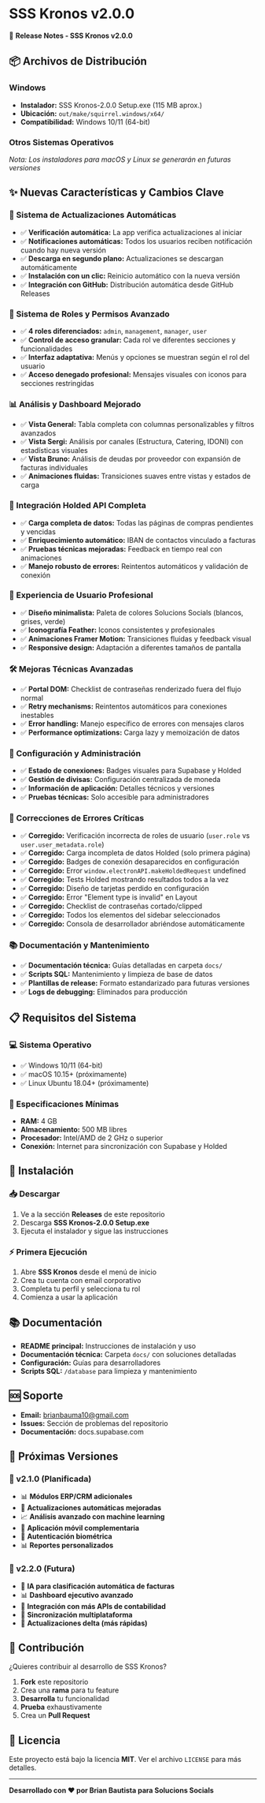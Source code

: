 # SSS Kronos v2.0.0

🚀 **Release Notes - SSS Kronos v2.0.0**

## 📦 Archivos de Distribución

### Windows
- **Instalador:** SSS Kronos-2.0.0 Setup.exe (115 MB aprox.)
- **Ubicación:** `out/make/squirrel.windows/x64/`
- **Compatibilidad:** Windows 10/11 (64-bit)

### Otros Sistemas Operativos
*Nota: Los instaladores para macOS y Linux se generarán en futuras versiones*

## ✨ Nuevas Características y Cambios Clave

### 🔄 Sistema de Actualizaciones Automáticas
- ✅ **Verificación automática:** La app verifica actualizaciones al iniciar
- ✅ **Notificaciones automáticas:** Todos los usuarios reciben notificación cuando hay nueva versión
- ✅ **Descarga en segundo plano:** Actualizaciones se descargan automáticamente
- ✅ **Instalación con un clic:** Reinicio automático con la nueva versión
- ✅ **Integración con GitHub:** Distribución automática desde GitHub Releases

### 🔐 Sistema de Roles y Permisos Avanzado
- ✅ **4 roles diferenciados:** `admin`, `management`, `manager`, `user`
- ✅ **Control de acceso granular:** Cada rol ve diferentes secciones y funcionalidades
- ✅ **Interfaz adaptativa:** Menús y opciones se muestran según el rol del usuario
- ✅ **Acceso denegado profesional:** Mensajes visuales con iconos para secciones restringidas

### 📊 Análisis y Dashboard Mejorado
- ✅ **Vista General:** Tabla completa con columnas personalizables y filtros avanzados
- ✅ **Vista Sergi:** Análisis por canales (Estructura, Catering, IDONI) con estadísticas visuales
- ✅ **Vista Bruno:** Análisis de deudas por proveedor con expansión de facturas individuales
- ✅ **Animaciones fluidas:** Transiciones suaves entre vistas y estados de carga

### 🔄 Integración Holded API Completa
- ✅ **Carga completa de datos:** Todas las páginas de compras pendientes y vencidas
- ✅ **Enriquecimiento automático:** IBAN de contactos vinculado a facturas
- ✅ **Pruebas técnicas mejoradas:** Feedback en tiempo real con animaciones
- ✅ **Manejo robusto de errores:** Reintentos automáticos y validación de conexión

### 🎨 Experiencia de Usuario Profesional
- ✅ **Diseño minimalista:** Paleta de colores Solucions Socials (blancos, grises, verde)
- ✅ **Iconografía Feather:** Iconos consistentes y profesionales
- ✅ **Animaciones Framer Motion:** Transiciones fluidas y feedback visual
- ✅ **Responsive design:** Adaptación a diferentes tamaños de pantalla

### 🛠️ Mejoras Técnicas Avanzadas
- ✅ **Portal DOM:** Checklist de contraseñas renderizado fuera del flujo normal
- ✅ **Retry mechanisms:** Reintentos automáticos para conexiones inestables
- ✅ **Error handling:** Manejo específico de errores con mensajes claros
- ✅ **Performance optimizations:** Carga lazy y memoización de datos

### 🔧 Configuración y Administración
- ✅ **Estado de conexiones:** Badges visuales para Supabase y Holded
- ✅ **Gestión de divisas:** Configuración centralizada de moneda
- ✅ **Información de aplicación:** Detalles técnicos y versiones
- ✅ **Pruebas técnicas:** Solo accesible para administradores

### 🐛 Correcciones de Errores Críticas
- ✅ **Corregido:** Verificación incorrecta de roles de usuario (`user.role` vs `user.user_metadata.role`)
- ✅ **Corregido:** Carga incompleta de datos Holded (solo primera página)
- ✅ **Corregido:** Badges de conexión desaparecidos en configuración
- ✅ **Corregido:** Error `window.electronAPI.makeHoldedRequest` undefined
- ✅ **Corregido:** Tests Holded mostrando resultados todos a la vez
- ✅ **Corregido:** Diseño de tarjetas perdido en configuración
- ✅ **Corregido:** Error "Element type is invalid" en Layout
- ✅ **Corregido:** Checklist de contraseñas cortado/clipped
- ✅ **Corregido:** Todos los elementos del sidebar seleccionados
- ✅ **Corregido:** Consola de desarrollador abriéndose automáticamente

### 📚 Documentación y Mantenimiento
- ✅ **Documentación técnica:** Guías detalladas en carpeta `docs/`
- ✅ **Scripts SQL:** Mantenimiento y limpieza de base de datos
- ✅ **Plantillas de release:** Formato estandarizado para futuras versiones
- ✅ **Logs de debugging:** Eliminados para producción

## 📋 Requisitos del Sistema

### 💻 Sistema Operativo
- ✅ Windows 10/11 (64-bit)
- ✅ macOS 10.15+ (próximamente)
- ✅ Linux Ubuntu 18.04+ (próximamente)

### 🔧 Especificaciones Mínimas
- **RAM:** 4 GB
- **Almacenamiento:** 500 MB libres
- **Procesador:** Intel/AMD de 2 GHz o superior
- **Conexión:** Internet para sincronización con Supabase y Holded

## 🚀 Instalación

### 📥 Descargar
1. Ve a la sección **Releases** de este repositorio
2. Descarga **SSS Kronos-2.0.0 Setup.exe**
3. Ejecuta el instalador y sigue las instrucciones

### ⚡ Primera Ejecución
1. Abre **SSS Kronos** desde el menú de inicio
2. Crea tu cuenta con email corporativo
3. Completa tu perfil y selecciona tu rol
4. Comienza a usar la aplicación

## 📚 Documentación

- **README principal:** Instrucciones de instalación y uso
- **Documentación técnica:** Carpeta `docs/` con soluciones detalladas
- **Configuración:** Guías para desarrolladores
- **Scripts SQL:** `/database` para limpieza y mantenimiento

## 🆘 Soporte

- **Email:** brianbauma10@gmail.com
- **Issues:** Sección de problemas del repositorio
- **Documentación:** docs.supabase.com

## 🔄 Próximas Versiones

### 🎯 v2.1.0 (Planificada)
- 📊 **Módulos ERP/CRM adicionales**
- 🔄 **Actualizaciones automáticas mejoradas**
- 📈 **Análisis avanzado con machine learning**
- 📱 **Aplicación móvil complementaria**
- 🔐 **Autenticación biométrica**
- 📊 **Reportes personalizados**

### 🎯 v2.2.0 (Futura)
- 🤖 **IA para clasificación automática de facturas**
- 📊 **Dashboard ejecutivo avanzado**
- 🔗 **Integración con más APIs de contabilidad**
- 📱 **Sincronización multiplataforma**
- 🔄 **Actualizaciones delta (más rápidas)**

## 🤝 Contribución

¿Quieres contribuir al desarrollo de SSS Kronos?

1. **Fork** este repositorio
2. Crea una **rama** para tu feature
3. **Desarrolla** tu funcionalidad
4. **Prueba** exhaustivamente
5. Crea un **Pull Request**

## 📄 Licencia

Este proyecto está bajo la licencia **MIT**. Ver el archivo `LICENSE` para más detalles.

---

**Desarrollado con ❤️ por Brian Bautista para Solucions Socials** 